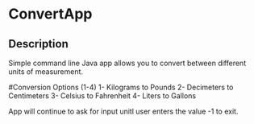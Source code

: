 # ConvertApp

## Description

Simple command line Java app allows you to convert between different units of measurement.

#Conversion Options (1-4)
1- Kilograms to Pounds
2- Decimeters to Centimeters
3- Celsius to Fahrenheit
4- Liters to Gallons

App will continue to ask for input unitl user enters the value -1 to exit.
